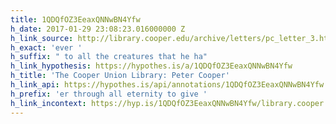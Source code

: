 ```yaml
---
title: 1QDQfOZ3EeaxQNNwBN4Yfw
h_date: 2017-01-29 23:08:23.016000000 Z
h_link_source: http://library.cooper.edu/archive/letters/pc_letter_3.html
h_exact: 'ever '
h_suffix: " to all the creatures that he ha"
h_link_hypothesis: https://hypothes.is/a/1QDQfOZ3EeaxQNNwBN4Yfw
h_title: 'The Cooper Union Library: Peter Cooper'
h_link_api: https://hypothes.is/api/annotations/1QDQfOZ3EeaxQNNwBN4Yfw
h_prefix: 'er through all eternity to give '
h_link_incontext: https://hyp.is/1QDQfOZ3EeaxQNNwBN4Yfw/library.cooper.edu/archive/letters/pc_letter_3.html
---
```


